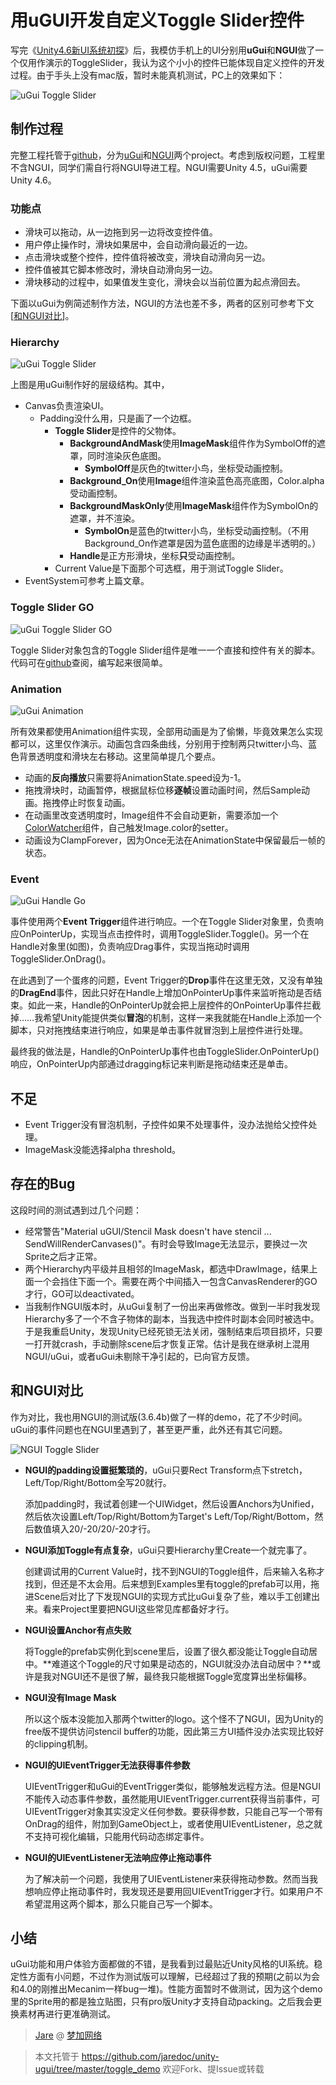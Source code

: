 用uGUI开发自定义Toggle Slider控件
==========

写完《[Unity4.6新UI系统初探](https://github.com/jaredoc/unity-ugui/tree/master/overview)》后，我模仿手机上的UI分别用**uGui**和**NGUI**做了一个仅用作演示的ToggleSlider，我认为这个小小的控件已能体现自定义控件的开发过程。由于手头上没有mac版，暂时未能真机测试，PC上的效果如下：

![uGui Toggle Slider](https://raw.githubusercontent.com/jaredoc/unity-ugui/master/toggle_demo/img/uGuiToggleSlider.gif)

制作过程
----------

完整工程托管于[github](https://github.com/jaredoc/unity-ugui/tree/master/toggle_demo)，分为[uGui](https://github.com/jaredoc/unity-ugui/tree/master/toggle_demo/ugui_project)和[NGUI](https://github.com/jaredoc/unity-ugui/tree/master/toggle_demo/ngui_project)两个project。考虑到版权问题，工程里不含NGUI，同学们需自行将NGUI导进工程。NGUI需要Unity 4.5，uGui需要Unity 4.6。

### 功能点 ###

- 滑块可以拖动，从一边拖到另一边将改变控件值。
- 用户停止操作时，滑块如果居中，会自动滑向最近的一边。
- 点击滑块或整个控件，控件值将被改变，滑块自动滑向另一边。
- 控件值被其它脚本修改时，滑块自动滑向另一边。
- 滑块移动的过程中，如果值发生变化，滑块会以当前位置为起点滑回去。

下面以uGui为例简述制作方法，NGUI的方法也差不多，两者的区别可参考下文[[和NGUI对比](#compare_ngui)]。

### Hierarchy ###

![uGui Toggle Slider](https://raw.githubusercontent.com/jaredoc/unity-ugui/master/toggle_demo/img/uGuiHierarchy.png)

上图是用uGui制作好的层级结构。其中，

- Canvas负责渲染UI。
  - Padding没什么用，只是画了一个边框。
    - **Toggle Slider**是控件的父物体。
      - **BackgroundAndMask**使用**ImageMask**组件作为SymbolOff的遮罩，同时渲染灰色底图。
        - **SymbolOff**是灰色的twitter小鸟，坐标受动画控制。
      - **Background_On**使用**Image**组件渲染蓝色高亮底图，Color.alpha受动画控制。
      - **BackgroundMaskOnly**使用**ImageMask**组件作为SymbolOn的遮罩，并不渲染。
        - **SymbolOn**是蓝色的twitter小鸟，坐标受动画控制。（不用Background_On作遮罩是因为蓝色底图的边缘是半透明的。）
      - **Handle**是正方形滑块，坐标**只**受动画控制。
    - Current Value是下面那个可选框，用于测试Toggle Slider。
- EventSystem可参考上篇文章。

### Toggle Slider GO ###

![uGui Toggle Slider GO](https://raw.githubusercontent.com/jaredoc/unity-ugui/master/toggle_demo/img/uGuiToggleSliderGo.png)

Toggle Slider对象包含的Toggle Slider组件是唯一一个直接和控件有关的脚本。代码可在[github](https://github.com/jaredoc/unity-ugui/blob/master/toggle_demo/ugui_project/Assets/ToggleSlider/ToggleSlider.cs)查阅，编写起来很简单。

### Animation ###

![uGui Animation](https://raw.githubusercontent.com/jaredoc/unity-ugui/master/toggle_demo/img/uGuiAnimation.png)

所有效果都使用Animation组件实现，全部用动画是为了偷懒，毕竟效果怎么实现都可以，这里仅作演示。动画包含四条曲线，分别用于控制两只twitter小鸟、蓝色背景透明度和滑块左右移动。这里简单提几个要点。

- 动画的**反向播放**只需要将AnimationState.speed设为-1。
- 拖拽滑块时，动画暂停，根据鼠标位移**逐帧**设置动画时间，然后Sample动画。拖拽停止时恢复动画。
- 在动画里改变透明度时，Image组件不会自动更新，需要添加一个[ColorWatcher](https://github.com/jaredoc/unity-ugui/blob/master/toggle_demo/ugui_project/Assets/Scripts/ColorWatcher.cs)组件，自己触发Image.color的setter。
- 动画设为ClampForever，因为Once无法在AnimationState中保留最后一帧的状态。

### Event ###

![uGui Handle Go](https://raw.githubusercontent.com/jaredoc/unity-ugui/master/toggle_demo/img/uGuiHandleGo.png)

事件使用两个**Event Trigger**组件进行响应。一个在Toggle Slider对象里，负责响应OnPointerUp，实现当点击控件时，调用ToggleSlider.Toggle()。另一个在Handle对象里(如图)，负责响应Drag事件，实现当拖动时调用ToggleSlider.OnDrag()。

在此遇到了一个蛋疼的问题，Event Trigger的**Drop**事件在这里无效，又没有单独的**DragEnd**事件，因此只好在Handle上增加OnPointerUp事件来监听拖动是否结束。如此一来，Handle的OnPointerUp就会把上层控件的OnPointerUp事件拦截掉……我希望Unity能提供类似**冒泡**的机制，这样一来我就能在Handle上添加一个脚本，只对拖拽结束进行响应，如果是单击事件就冒泡到上层控件进行处理。

最终我的做法是，Handle的OnPointerUp事件也由ToggleSlider.OnPointerUp()响应，OnPointerUp内部通过dragging标记来判断是拖动结束还是单击。

不足
----------
- Event Trigger没有冒泡机制，子控件如果不处理事件，没办法抛给父控件处理。
- ImageMask没能选择alpha threshold。

存在的Bug
----------

这段时间的测试遇到过几个问题：

- 经常警告"Material uGUI/Stencil Mask doesn't have stencil ... SendWillRenderCanvases()"。有时会导致Image无法显示，要换过一次Sprite之后才正常。
- 两个Hierarchy内平级并且相邻的ImageMask，都选中DrawImage，结果上面一个会挡住下面一个。需要在两个中间插入一包含CanvasRenderer的GO才行，GO可以deactivated。
- 当我制作NGUI版本时，从uGui复制了一份出来再做修改。做到一半时我发现Hierarchy多了一个不含子物体的副本，当我选中控件时副本会同时被选中。于是我重启Unity，发现Unity已经死锁无法关闭，强制结束后项目损坏，只要一打开就crash，手动删除scene后才恢复正常。估计是我在继承树上混用NGUI/uGui，或者uGui未剔除干净引起的，已向官方反馈。

<a name="compare_ngui"></a>和NGUI对比
----------

作为对比，我也用NGUI的测试版(3.6.4b)做了一样的demo，花了不少时间。uGui的事件问题也在NGUI里遇到了，甚至更严重，此外还有其它问题。

![NGUI Toggle Slider](https://raw.githubusercontent.com/jaredoc/unity-ugui/master/toggle_demo/img/NGuiToggleSlider.gif)

- **NGUI的padding设置挺繁琐的**，uGui只要Rect Transform点下stretch，Left/Top/Right/Bottom全写20就行。

  添加padding时，我试着创建一个UIWidget，然后设置Anchors为Unified，然后依次设置Left/Top/Right/Bottom为Target's Left/Top/Right/Bottom，然后数值填入20/-20/20/-20才行。
- **NGUI添加Toggle有点复杂**，uGui只要Hierarchy里Create一个就完事了。

  创建调试用的Current Value时，找不到NGUI的Toggle组件，后来输入名称才找到，但还是不太会用。后来想到Examples里有toggle的prefab可以用，拖进Scene后对比了下发现NGUI的实现方式比uGui复杂了些，难以手工创建出来。看来Project里要把NGUI这些常见库都备好才行。

- **NGUI设置Anchor有点失败**

  将Toggle的prefab实例化到scene里后，设置了很久都没能让Toggle自动居中。**难道这个Toggle的尺寸如果是动态的，NGUI就没办法自动居中？**或许是我对NGUI还不是很了解，最终我只能根据Toggle宽度算出坐标偏移。
  
- **NGUI没有Image Mask**
  
  所以这个版本没能加入那两个twitter的logo。这个怪不了NGUI，因为Unity的free版不提供访问stencil buffer的功能，因此第三方UI插件没办法实现比较好的clipping机制。

- **NGUI的UIEventTrigger无法获得事件参数**
  
  UIEventTrigger和uGui的EventTrigger类似，能够触发远程方法。但是NGUI不能传入动态事件参数，虽然能用UIEventTrigger.current获得当前事件，可UIEventTrigger对象其实没定义任何参数。要获得参数，只能自己写一个带有OnDrag的组件，附加到GameObject上，或者使用UIEventListener，总之就不支持可视化编辑，只能用代码动态绑定事件。

- **NGUI的UIEventListener无法响应停止拖动事件**
  
  为了解决前一个问题，我使用了UIEventListener来获得拖动参数。然而当我想响应停止拖动事件时，我发现还是要用回UIEventTrigger才行。如果用户不希望混用这两个脚本，那么只能自己写一个脚本。

小结
----------

uGui功能和用户体验方面都做的不错，是我看到过最贴近Unity风格的UI系统。稳定性方面有小问题，不过作为测试版可以理解，已经超过了我的预期(之前以为会和4.0的刚推出Mecanim一样bug一堆)。性能方面暂时不做测试，因为这个demo里的Sprite用的都是独立贴图，只有pro版Unity才支持自动packing。之后我会更换素材再进行更准确测试。


> [Jare](http://weibo.com/u/1751917933) @ [梦加网络](http://www.mechanist.co/cn/)

> 本文托管于 https://github.com/jaredoc/unity-ugui/tree/master/toggle_demo 欢迎Fork、提Issue或转载
